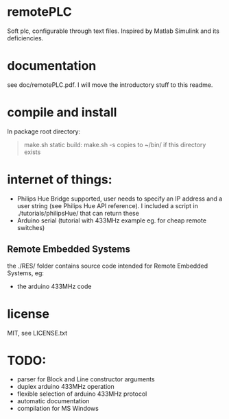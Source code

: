 # remotePLC
Soft plc, configurable through text files. Inspired by Matlab Simulink and its deficiencies.

# documentation
see doc/remotePLC.pdf. I will move the introductory stuff to this readme.

# compile and install
In package root directory:
> make.sh
> static build: make.sh -s
copies to ~/bin/ if this directory exists

# internet of things:
* Philips Hue Bridge supported, user needs to specify an IP address and a user string (see Philips Hue API reference). I included a script in ./tutorials/philipsHue/ that can return these
* Arduino serial (tutorial with 433MHz example eg. for cheap remote switches)

## Remote Embedded Systems
the ./RES/ folder contains source code intended for Remote Embedded Systems, eg:
* the arduino 433MHz code

# license
MIT, see LICENSE.txt

# TODO:
* parser for Block and Line constructor arguments
* duplex arduino 433MHz operation
* flexible selection of arduino 433MHz protocol
* automatic documentation
* compilation for MS Windows
